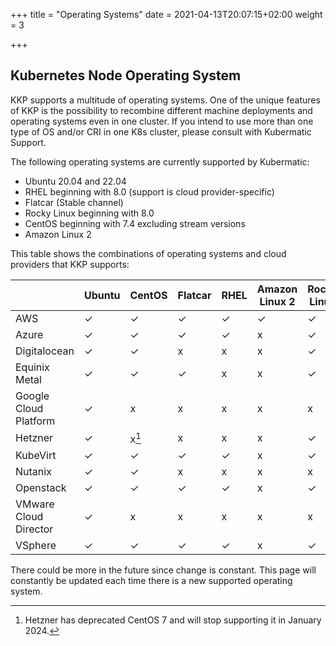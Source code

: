 +++
title = "Operating Systems"
date = 2021-04-13T20:07:15+02:00
weight = 3

+++

## Kubernetes Node Operating System

KKP supports a multitude of operating systems. One of the unique features of KKP is the possibility to recombine different machine deployments and operating systems even in one cluster. If you intend to use more than one type of OS and/or CRI in one K8s cluster, please consult with Kubermatic Support.

The following operating systems are currently supported by Kubermatic:

* Ubuntu 20.04 and 22.04
* RHEL beginning with 8.0 (support is cloud provider-specific)
* Flatcar (Stable channel)
* Rocky Linux beginning with 8.0
* CentOS beginning with 7.4 excluding stream versions
* Amazon Linux 2

This table shows the combinations of operating systems and cloud providers that KKP supports:

|                       | Ubuntu | CentOS | Flatcar | RHEL | Amazon Linux 2 | Rocky Linux |
|-----------------------|--------|--------|---------|------|----------------|-------------|
| AWS                   | ✓ | ✓ | ✓ | ✓ | ✓ | ✓ |
| Azure                 | ✓ | ✓ | ✓ | ✓ | x | ✓ |
| Digitalocean          | ✓ | ✓ | x | x | x | ✓ |
| Equinix Metal         | ✓ | ✓ | ✓ | x | x | ✓ |
| Google Cloud Platform | ✓ | x | x | x | x | x |
| Hetzner               | ✓ | x[^1] | x | x | x | ✓ |
| KubeVirt              | ✓ | ✓ | ✓ | ✓ | x | ✓ |
| Nutanix               | ✓ | ✓ | x | x | x | x |
| Openstack             | ✓ | ✓ | ✓ | ✓ | x | ✓ |
| VMware Cloud Director | ✓ | x | x | x | x | x |
| VSphere               | ✓ | ✓ | ✓ | ✓ | x | ✓ |

There could be more in the future since change is constant. This page will constantly be updated each time there is a new supported operating system.

[^1]: Hetzner has deprecated CentOS 7 and will stop supporting it in January 2024.
